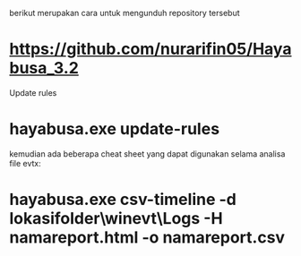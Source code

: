 berikut merupakan cara untuk mengunduh repository tersebut
# https://github.com/nurarifin05/Hayabusa_3.2

Update rules
# hayabusa.exe update-rules

kemudian ada beberapa cheat sheet yang dapat digunakan selama analisa file evtx:
# hayabusa.exe csv-timeline -d lokasifolder\winevt\Logs -H namareport.html -o namareport.csv


